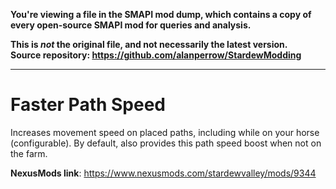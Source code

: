 **You're viewing a file in the SMAPI mod dump, which contains a copy of every open-source SMAPI mod
for queries and analysis.**

**This is _not_ the original file, and not necessarily the latest version.**  
**Source repository: https://github.com/alanperrow/StardewModding**

----

# Faster Path Speed
Increases movement speed on placed paths, including while on your horse (configurable). By default, also provides this path speed boost when not on the farm.

**NexusMods link**: https://www.nexusmods.com/stardewvalley/mods/9344
